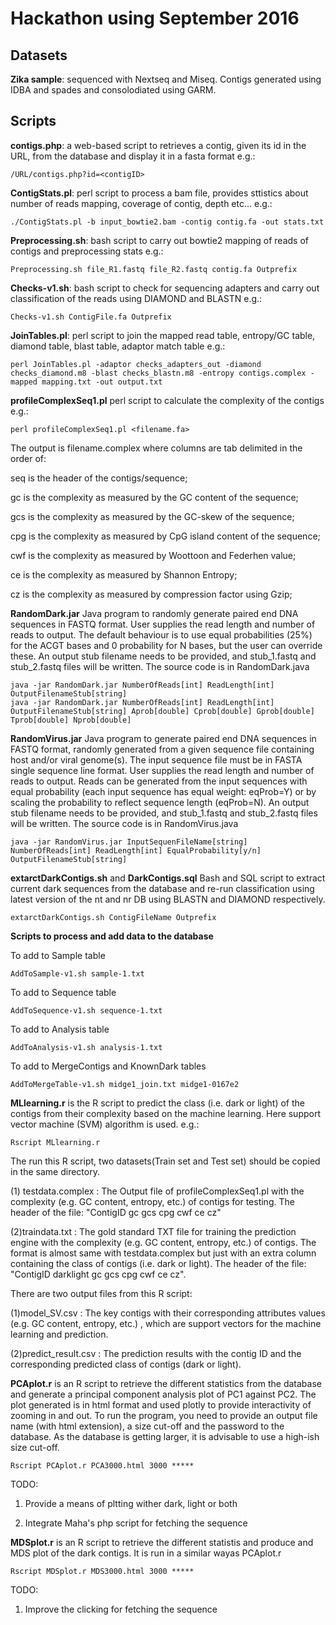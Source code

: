 # Hackathon using September 2016

## Datasets
**Zika sample**: sequenced with Nextseq and Miseq. Contigs generated using IDBA and spades and 
consolodiated using GARM. 




## Scripts
**contigs.php**: a web-based script to retrieves a contig, given its id in the URL, from the database and display it in a fasta format
e.g.:
```
/URL/contigs.php?id=<contigID>
```

**ContigStats.pl**: perl script to process a bam file, provides sttistics about number 
of reads mapping, coverage of contig, depth etc...
e.g.: 
```
./ContigStats.pl -b input_bowtie2.bam -contig contig.fa -out stats.txt
```

**Preprocessing.sh**: bash script to carry out bowtie2 mapping of reads of contigs and 
preprocessing stats
e.g.:
```
Preprocessing.sh file_R1.fastq file_R2.fastq contig.fa Outprefix
```
**Checks-v1.sh**: bash script to check for sequencing adapters and carry out classification of the reads using DIAMOND and BLASTN 
e.g.:
```
Checks-v1.sh ContigFile.fa Outprefix
```

**JoinTables.pl**: perl script to join the mapped read table, entropy/GC table, 
diamond table, blast table, adaptor match table
e.g.:
```
perl JoinTables.pl -adaptor checks_adapters_out -diamond checks_diamond.m8 -blast checks_blastn.m8 -entropy contigs.complex -mapped mapping.txt -out output.txt
```

**profileComplexSeq1.pl** perl script to calculate the complexity of the contigs
e.g.:
```
perl profileComplexSeq1.pl <filename.fa>
```
The output is filename.complex where columns are tab delimited in the order of:
 
seq is the header of the contigs/sequence;

gc is the complexity as measured by the GC content of the sequence;

gcs is the complexity as measured by the GC-skew of the sequence;

cpg is  the complexity as measured by CpG island content of the sequence;

cwf is the complexity as measured by Woottoon and Federhen value;

ce is  the complexity as measured by Shannon Entropy;

cz is  the complexity as measured by compression factor using Gzip;

**RandomDark.jar** Java program to randomly generate paired end DNA sequences in FASTQ format. User supplies the read length and number of reads to output. The default behaviour is to use equal probabilities (25%) for the ACGT bases and 0 probability for N bases, but the user can override these. An output stub filename needs to be provided, and stub_1.fastq and stub_2.fastq files will be written. The source code is in RandomDark.java
```
java -jar RandomDark.jar NumberOfReads[int] ReadLength[int] OutputFilenameStub[string]
java -jar RandomDark.jar NumberOfReads[int] ReadLength[int] OutputFilenameStub[string] Aprob[double] Cprob[double] Gprob[double] Tprob[double] Nprob[double]
```

**RandomVirus.jar** Java program to generate paired end DNA sequences in FASTQ format, randomly generated from a given sequence file containing host and/or viral genome(s). The input sequence file must be in FASTA single sequence line format. User supplies the read length and number of reads to output. Reads can be generated from the input sequences with equal probability (each input sequence has equal weight: eqProb=Y) or by scaling the probability to reflect sequence length (eqProb=N). An output stub filename needs to be provided, and stub_1.fastq and stub_2.fastq files will be written. The source code is in RandomVirus.java
```
java -jar RandomVirus.jar InputSequenFileName[string] NumberOfReads[int] ReadLength[int] EqualProbability[y/n] OutputFilenameStub[string]

```
**extarctDarkContigs.sh** and **DarkContigs.sql** Bash and SQL script to extract current dark sequences from the database and re-run classification using latest version of the nt and nr DB using BLASTN and DIAMOND respectively.
```
extarctDarkContigs.sh ContigFileName Outprefix
```

**Scripts to process and add data to the database**

To add to Sample table 
```
AddToSample-v1.sh sample-1.txt
```

To add to Sequence table 
```
AddToSequence-v1.sh sequence-1.txt
```

To add to Analysis table 
```
AddToAnalysis-v1.sh analysis-1.txt
```

To add to MergeContigs and KnownDark tables 
```
AddToMergeTable-v1.sh midge1_join.txt midge1-0167e2
```


**MLlearning.r**  is the R script to predict the class (i.e. dark or light) of the contigs from their complexity based on the machine learning. Here support vector machine (SVM) algorithm is used. e.g.:
```
Rscript MLlearning.r
```
The run this R script, two datasets(Train set and Test set) should be copied in the same directory.

(1) testdata.complex :
The Output file of profileComplexSeq1.pl with the complexity (e.g. GC content, entropy, etc.) of contigs for testing.
The header of the file: "ContigID gc gcs cpg cwf ce cz"

(2)traindata.txt :
The gold standard TXT file for training the prediction engine with the complexity (e.g. GC content, entropy, etc.) of contigs.
The format is almost same with testdata.complex but just with an extra column containing the class of contigs (i.e. dark or light).
The header of the file: "ContigID darklight gc gcs cpg cwf ce cz".

There are two output files from this R script:

(1)model_SV.csv :
The key contigs with their corresponding attributes values (e.g. GC content, entropy, etc.) , which are support vectors for the machine learning and prediction.

(2)predict_result.csv :
The prediction results with the contig ID and the corresponding predicted class of contigs (dark or light).

**PCAplot.r** is an R script to retrieve the different statistics from the database and generate a principal component analysis plot of PC1 against PC2. 
The plot generated is in html format and used plotly to provide interactivity of zooming in and out. To run the program, you need to provide
 an output file name (with html extension), a size cut-off and the password to the database. As the database is getting larger, it is advisable to 
 use a high-ish size cut-off.
```
Rscript PCAplot.r PCA3000.html 3000 *****
```
TODO:

1. Provide a means of pltting wither dark, light or both

2. Integrate Maha's php script for fetching the sequence

**MDSplot.r** is an R script to retrieve the different statistis and produce and MDS plot 
of the dark contigs. It is run in a similar wayas PCAplot.r
```
Rscript MDSplot.r MDS3000.html 3000 *****
```
TODO:

1. Improve the clicking for fetching the sequence





